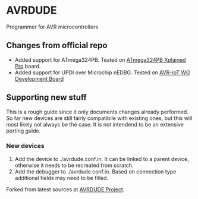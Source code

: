 # AVRDUDE
Programmer for AVR microcontrollers

## Changes from official repo
- Added support for ATmega324PB. Tested on [ATmega324PB Xplained Pro](https://www.microchip.com/DevelopmentTools/ProductDetails/PartNO/ATMEGA324PB-XPRO) board.
- Added support for UPDI over Microchip nEDBG. Tested on [AVR-IoT WG Development Board](https://www.microchip.com/DevelopmentTools/ProductDetails/AC164160)

## Supporting new stuff
This is a rough guide since it only documents changes already performed. So far new devices are still fairly compatibile with existing ones, but this will most likely not always be the case. It is not intendend to be an extensive porting guide.

### New devices
1. Add the device to ./avrdude.conf.in. It can be linked to a parent device, otherwise it needs to be recreated from scratch.
2. Add the debugger to ./avrdude.conf.in. Based on connection type additional fields may need to be filled.

Forked from latest sources at [AVRDUDE Project](http://savannah.nongnu.org/projects/avrdude).
